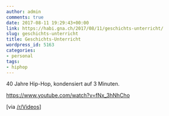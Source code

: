 ```yaml
---
author: admin
comments: true
date: 2017-08-11 19:29:43+00:00
link: https://habi.gna.ch/2017/08/11/geschichts-unterricht/
slug: geschichts-unterricht
title: Geschichts-Unterricht
wordpress_id: 5163
categories:
- personal
tags:
- hiphop
---
```


40 Jahre Hip-Hop, kondensiert auf 3 Minuten.

https://www.youtube.com/watch?v=fNx_3hNhCho

[via [/r/Videos](https://www.reddit.com/r/videos/comments/6t0g4q/40_years_of_hip_hop_in_3_minutes/)]
